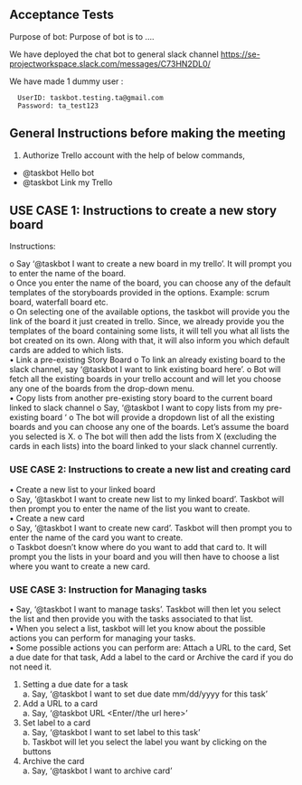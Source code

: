 ## Acceptance Tests

Purpose of bot: Purpose of bot is to ....

We have deployed the chat bot to general slack channel https://se-projectworkspace.slack.com/messages/C73HN2DL0/   

We have made 1 dummy user :   

      UserID: taskbot.testing.ta@gmail.com
      Password: ta_test123

## General Instructions before making the meeting

1. Authorize Trello account with the help of below commands,
 - @taskbot Hello bot
 - @taskbot Link my Trello


## USE CASE 1: Instructions to create a new story board 

Instructions:

  o Say ‘@taskbot I want to create a new board in my trello’. It will prompt you to enter the name of the board.   
  o Once you enter the name of the board, you can choose any of the default templates of the storyboards provided in the options. Example: scrum board, waterfall board etc.   
  o On selecting one of the available options, the taskbot will provide you the link of the board it just created in trello. Since, we already provide you the templates of the board containing some lists, it will tell you what all lists the bot created on its own. Along with that, it will also inform you which default cards are added to which lists.</br>
• Link a pre-existing Story Board
  o	To link an already existing board to the slack channel, say ‘@taskbot I want to link existing board here’.
  o	Bot will fetch all the existing boards in your trello account and will let you choose any one of the boards from the drop-down menu.</br>
• Copy lists from another pre-existing story board to the current board linked to slack channel
  o	Say, ‘@taskbot I want to copy lists from my pre-existing board ‘
  o	The bot will provide a dropdown list of all the existing boards and you can choose any one of the boards. Let’s assume the board you selected is X.
  o	The bot will then add the lists from X (excluding the cards in each lists) into the board linked to your slack channel currently.

### USE CASE 2: Instructions to create a new list and creating card 

• Create a new list to your linked board   
  o Say, ‘@taskbot I want to create new list to my linked board’. Taskbot will then prompt you to enter the name of the list you want to create.   
• Create a new card   
  o Say, ‘@taskbot I want to create new card’. Taskbot will then prompt you to enter the name of the card you want to create.   
  o Taskbot doesn’t know where do you want to add that card to. It will prompt you the lists in your board and you will then have to choose a list where you want to create a new card.   


### USE CASE 3: Instruction for Managing tasks

• Say, ‘@taskbot I want to manage tasks’. Taskbot will then let you select the list and then provide you with the tasks associated to that list.   
• When you select a list, taskbot will let you know about the possible actions you can perform for managing your tasks.    
• Some possible actions you can perform are: Attach a URL to the card, Set a due date for that task, Add a label to the card or Archive the card if you do not need it.   

1. Setting a due date for a task   
  a. Say, ‘@taskbot I want to set due date mm/dd/yyyy for this task’   
2. Add a URL to a card   
  a. Say, ‘@taskbot URL <Enter//the url here>’   
3. Set label to a card   
  a. Say, ‘@taskbot I want to set label to this task’   
  b. Taskbot will let you select the label you want by clicking on the buttons   
4. Archive the card   
  a. Say, ‘@taskbot I want to archive card’   

